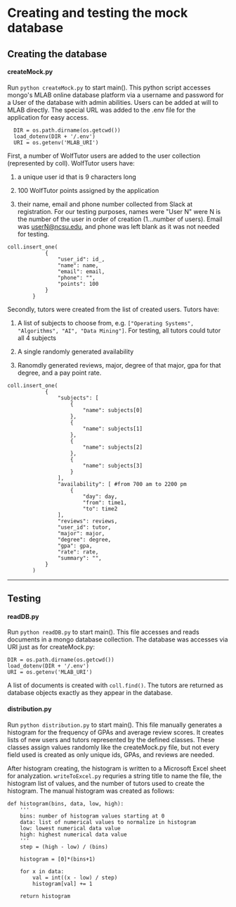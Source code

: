 # Creating and testing the mock database

## Creating the database

#### createMock.py
Run `python createMock.py` to start main(). This python script accesses mongo's MLAB online database platform via a username and password for a User of the database with admin abilities. Users can be added at will to MLAB directly. The special URL was added to the .env file for the application for easy access. 
```
  DIR = os.path.dirname(os.getcwd())
  load_dotenv(DIR + '/.env')
  URI = os.getenv('MLAB_URI')
```

First, a number of WolfTutor users are added to the user collection (represented by coll). WolfTutor users have: 
  1. a unique user id that is 9 characters long
  
  2. 100 WolfTutor points assigned by the application
  
  3. their name, email and phone number collected from Slack at registration. For our testing purposes, names were "User N" were N is the number of the user in order of creation (1...number of users). Email was userN@ncsu.edu, and phone was left blank as it was not needed for testing.
```
coll.insert_one(
            {
                "user_id": id_,
                "name": name,
                "email": email,
                "phone": "",
                "points": 100
            }
        }
```

Secondly, tutors were created from the list of created users. Tutors have:
  1. A list of subjects to choose from, e.g. `["Operating Systems", "Algorithms", "AI", "Data Mining"]`. For testing, all tutors could tutor all 4 subjects

  2. A single randomly generated availability

  3. Ranomdly generated reviews, major, degree of that major, gpa for that degree, and a pay point rate.

```
coll.insert_one(
            {
                "subjects": [
                    {
                        "name": subjects[0]
                    },
                    {
                        "name": subjects[1]
                    },
                    {
                        "name": subjects[2]
                    },
                    {
                        "name": subjects[3]
                    }
                ],
                "availability": [ #from 700 am to 2200 pm
                    {
                        "day": day,
                        "from": time1,
                        "to": time2
                ],
                "reviews": reviews,
                "user_id": tutor,
                "major": major,
                "degree": degree,
                "gpa": gpa,
                "rate": rate,
                "summary": "",
            }
        )
```

----

## Testing


#### readDB.py
Run `python readDB.py` to start main(). This file accesses and reads documents in a mongo database collection. The database was accesses via URI just as for createMock.py: 
  ```
  DIR = os.path.dirname(os.getcwd())
  load_dotenv(DIR + '/.env')
  URI = os.getenv('MLAB_URI')
  ```
A list of documents is created with `coll.find()`. The tutors are returned as database objects exactly as they appear in the database.

#### distribution.py
Run `python distribution.py` to start main(). This file manually generates a histogram for the frequency of GPAs and average review scores. It creates lists of new users and tutors represented by the defined classes. These classes assign values randomly like the createMock.py file, but not every field used is created as only unique ids, GPAs, and reviews are needed.

After histogram creating, the histogram is written to a Microsoft Excel sheet for analyzation. `writeToExcel.py` requries a string title to name the file, the histogram list of values, and the number of tutors used to create the histogram. The manual histogram was created as follows: 
```
def histogram(bins, data, low, high):
    '''
    bins: number of histogram values starting at 0
    data: list of numerical values to normalize in histogram
    low: lowest numerical data value
    high: highest numerical data value
    '''
    step = (high - low) / (bins)

    histogram = [0]*(bins+1)

    for x in data:
        val = int((x - low) / step)
        histogram[val] += 1
    
    return histogram
```


